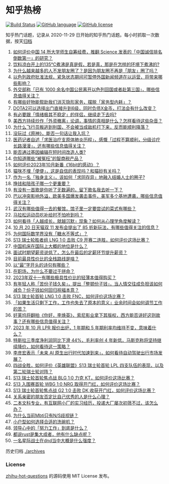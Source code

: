 # 知乎热榜
[![Build Status](https://github.com/ToWeLong/zhihu-hot-questions/workflows/CI/badge.svg)](https://github.com/ToWeLong/zhihu-hot-questions/actions)
[![GitHub language](https://img.shields.io/badge/language-golang-orange.svg)](https://golang.org/)
[![GitHub license](https://img.shields.io/github/license/ToWeLong/zhihu-hot-questions)](https://github.com/ToWeLong/zhihu-hot-questions/blob/main/LICENSE)

知乎热门话题，记录从 2020-11-29 日开始的知乎热门话题。每小时抓取一次数据，按天[归档](./archives)

<!-- BEGIN -->

1. [如何评价中国 14 所大学师生自筹经费，推翻 Science 发表的「中国诚信排名倒数第一」的研究？](https://www.zhihu.com/question/626723557)
1. [饮料凉白开上的135℃煮沸是真是假，若是真，那是在怎样的环境下煮沸的?](https://www.zhihu.com/question/465464399)
1. [为什么越来越多的人不发朋友圈了？是因为朋友圈不再是「朋友」圈了吗？](https://www.zhihu.com/question/626978033)
1. [以色列政府批准法规，紧急状态期间可暂停外国新闻频道在以运营，将带来哪些影响？](https://www.zhihu.com/question/627007690)
1. [外交部称「已有 1000 余名中国公民离开以色列回国或者赴第三国」，哪些信息值得关注？](https://www.zhihu.com/question/627002619)
1. [有哪些好物能帮助我们消灭隐形家务，摆脱「家务型内耗」？](https://www.zhihu.com/question/626838295)
1. [DOTA2可以选择出门直接升到6级，同时负债X金币，打法会有什么改变？](https://www.zhihu.com/question/626668019)
1. [有必要跟「情绪极其不稳定」的伴侣，继续走下去吗?](https://www.zhihu.com/question/626310711)
1. [美西方持续炒作「外资撤离」论调，事情的真相是什么？怎样看待这些杂音？](https://www.zhihu.com/question/626803789)
1. [为什么飞行员叛逃到别国，不会被当成敌机打下来，反而能顺利降落？](https://www.zhihu.com/question/622552315)
1. [没玩过《原神》，能否一句话让我入坑？](https://www.zhihu.com/question/626904197)
1. [医药记者自述「求医治疗支原体肺炎历程」，感慨「过程不算顺利，分级诊疗长路漫漫」，还有哪些信息值得关注？](https://www.zhihu.com/question/626976199)
1. [能否通过基因编辑在短时间改造人类?](https://www.zhihu.com/question/606956329)
1. [你知道哪些“被冤枉”的智商税产品？](https://www.zhihu.com/question/626991307)
1. [如何评价2023年10月新番《16bit的感动》？](https://www.zhihu.com/question/625822396)
1. [猫咪不埋「便便」，这是自信的表现吗？和猫砂有关吗？](https://www.zhihu.com/question/626421211)
1. [作为一名「独身主义」，该如何「求同存异」地融入结婚人士的圈子?](https://www.zhihu.com/question/625758383)
1. [挣钱和陪孩子哪一个更重要？](https://www.zhihu.com/question/613569488)
1. [有没有一首歌是你听了无数遍的，留下歌名我去听一下？](https://www.zhihu.com/question/622425677)
1. [巴以冲突影响外溢，欧美多国爆发袭击事件，美军多个基地遭袭，哪些信息值得关注？](https://www.zhihu.com/question/626983350)
1. [武汉有哪些值得一去的餐馆，馆子里一定要尝试的菜式有哪些？](https://www.zhihu.com/question/48475096)
1. [马拉松运动员吃补给时不怕呛到吗？](https://www.zhihu.com/question/626216416)
1. [如何看待「人越成长，就越沉默」现象？如何从心理学角度解读？](https://www.zhihu.com/question/626978116)
1. [10 月 20 日天猫双 11 发布会提出了 85 折新玩法，有哪些值得关注的信息？](https://www.zhihu.com/question/626917543)
1. [为何国际数学界没有「糖水不等式」？](https://www.zhihu.com/question/626275919)
1. [S13 瑞士轮胜者组 LNG 1:0 击败 C9 开赛二连胜，如何评价这场比赛？](https://www.zhihu.com/question/626990438)
1. [中国机床在国际上大概的地位是什么？](https://www.zhihu.com/question/455513991)
1. [面试时期望薪资说低了，怎么在最后的定薪环节提升薪资？](https://www.zhihu.com/question/622555877)
1. [目前最具性价比的全栈路线是啥？](https://www.zhihu.com/question/594662421)
1. [以“最”字开头的诗句有哪些？](https://www.zhihu.com/question/626925407)
1. [在职场，为什么不要过于拼命？](https://www.zhihu.com/question/625634171)
1. [2023年双十一有哪些极具性价比的轻薄本值得购买？](https://www.zhihu.com/question/625125837)
1. [有年轻人称「苦份子钱久矣」，提出「整顿份子钱」，当人情交往成负担该如何减负？份子钱如何回归祝福本意？](https://www.zhihu.com/question/626801188)
1. [S13 瑞士轮首轮 LNG 1:0 击败 FNC，如何评价这场比赛？](https://www.zhihu.com/question/626880644)
1. [「如果生活只剩下工作，工作也失去了原本的意义」业余时间会如何调节工作的苦？](https://www.zhihu.com/question/626820066)
1. [好莱坞将翻拍《你好，李焕英》，索尼影业拿下其版权，西方能否讲好这则故事？还有哪些信息值得关注？](https://www.zhihu.com/question/626828734)
1. [2023 年 10 月 LPR 报价出炉，1 年期和 5 年期利率均维持不变，意味着什么？](https://www.zhihu.com/question/626963444)
1. [特斯拉三季度净利润同比下滑 44%，毛利率创 4 年新低，马斯克称将坚持继续降价，如何看待这一策略？](https://www.zhihu.com/question/626901506)
1. [李彦宏表示「未来 AI 原生出行时代加速到来」，如何看待自动驾驶出行市场发展？](https://www.zhihu.com/question/626832311)
1. [四战全胜，如何评价《英雄联盟》S13 瑞士轮首轮 LPL 四支队伍的表现，以及第二轮瑞士轮对阵？](https://www.zhihu.com/question/626834533)
1. [S13 瑞士轮首轮焦点战 BLG 1:0 力克 KT，如何评价这场比赛？](https://www.zhihu.com/question/626892841)
1. [S13 入围赛首轮 WBG 1:0 NRG 取得开门红，如何评价这场比赛？](https://www.zhihu.com/question/626878598)
1. [S13 瑞士轮首轮焦点战 G2 1:0 击败 DK 收获开门红，如何评价这场比赛？](https://www.zhihu.com/question/626847065)
1. [关系亲密的朋友否定比自己优秀的人是什么心理？](https://www.zhihu.com/question/626765206)
1. [二本文科专业，有互联网小厂的实习经历，投递大厂屡次初筛不过，该怎么办？](https://www.zhihu.com/question/622553882)
1. [为什么当前Mbti只有N/S歧视链？](https://www.zhihu.com/question/610226262)
1. [小户型如何选择合适的洗碗机？](https://www.zhihu.com/question/622988288)
1. [领导心中的「努力工作」到底是什么？](https://www.zhihu.com/question/621790644)
1. [都说rust是集大成者，他有什么缺点呢？](https://www.zhihu.com/question/603518666)
1. [一名星际战士在dnd当中大概是什么强度？](https://www.zhihu.com/question/626542888)

<!-- END -->

历史归档 [./archives](./archives)


### License
[zhihu-hot-questions](https://github.com/towelong/zhihu-hot-questions) 的源码使用 MIT License 发布。